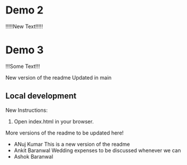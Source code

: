 # Demo 2
!!!!!New Text!!!!!
# Demo 3
!!!Some Text!!!

New version of the readme
Updated in main

## Local development
New Instructions:
1. Open index.html in your browser.

More versions of the readme to be updated here!
- ANuj Kumar
This is a new version of the readme
- Ankit Baranwal
Wedding expenses to be discussed whenever we can
- Ashok Baranwal

